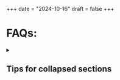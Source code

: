 +++
date = "2024-10-16"
draft = false
+++
<h1 id="faq">FAQs:</h1>
<details>
   

<summary><h2>Tips for collapsed sections</h2></summary>

### You can add a header

You can add text within a collapsed section. 
You can add an image or a code block, too.
   
   !["ffdd"](/images/Spielfeld.png)
   
- Wie du die Bühnen und den Backstage-Bereich auslegst, wird [hier](../tutorials/#buehne) beschrieben
- Zum Seitenanfang kommst du [hier](#leg-die-karten-so-aus)
```ruby
   puts "Hello World"
```

</details>

